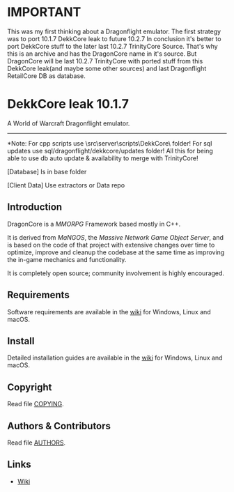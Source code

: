 # IMPORTANT
This was my first thinking about a Dragonflight emulator. The first strategy was to port 10.1.7 DekkCore leak to future 10.2.7
In conclusion it's better to port DekkCore stuff to the later last 10.2.7 TrinityCore Source. That's why this is an archive and has the DragonCore name in it's source.
But DragonCore will be last 10.2.7 TrinityCore with ported stuff from this DekkCore leak(and maybe some other sources) and last Dragonflight RetailCore DB as database.

# DekkCore leak 10.1.7
A World of Warcraft Dragonflight emulator.

--------------

*Note:
For cpp scripts use \src\server\scripts\DekkCore\ folder!
For sql updates use sql/dragonflight/dekkcore/updates folder!
All this for being able to use db auto update & availability to merge with TrinityCore!

[Database]
Is in base folder

[Client Data]
Use extractors or Data repo

## Introduction

DragonCore is a *MMORPG* Framework based mostly in C++.

It is derived from *MaNGOS*, the *Massive Network Game Object Server*, and is
based on the code of that project with extensive changes over time to optimize,
improve and cleanup the codebase at the same time as improving the in-game
mechanics and functionality.

It is completely open source; community involvement is highly encouraged.


## Requirements


Software requirements are available in the [wiki](https://trinitycore.info/en/install/requirements) for
Windows, Linux and macOS.


## Install

Detailed installation guides are available in the [wiki](https://trinitycore.info/en/home) for
Windows, Linux and macOS.


## Copyright
Read file [COPYING](COPYING).


## Authors &amp; Contributors

Read file [AUTHORS](AUTHORS).


## Links

* [Wiki](https://www.trinitycore.info)
